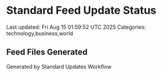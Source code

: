 # Standard Feed Update Status
Last updated: Fri Aug 15 01:59:52 UTC 2025
Categories: technology,business,world

## Feed Files Generated

Generated by Standard Updates Workflow
